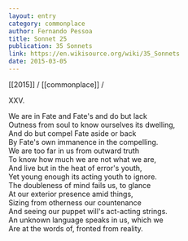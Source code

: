 ```yaml
---
layout: entry
category: commonplace
author: Fernando Pessoa
title: Sonnet 25
publication: 35 Sonnets
link: https://en.wikisource.org/wiki/35_Sonnets
date: 2015-03-05
---
```


[[2015]] / [[commonplace]] / 

XXV. 

We are in Fate and Fate's and do but lack
<br>Outness from soul to know ourselves its dwelling,
<br>And do but compel Fate aside or back
<br>By Fate's own immanence in the compelling.
<br>We are too far in us from outward truth
<br>To know how much we are not what we are,
<br>And live but in the heat of error's youth,
<br>Yet young enough its acting youth to ignore.
<br>The doubleness of mind fails us, to glance
<br>At our exterior presence amid things,
<br>Sizing from otherness our countenance
<br>And seeing our puppet will's act-acting strings.
<br>An unknown language speaks in us, which we
<br>Are at the words of, fronted from reality. 